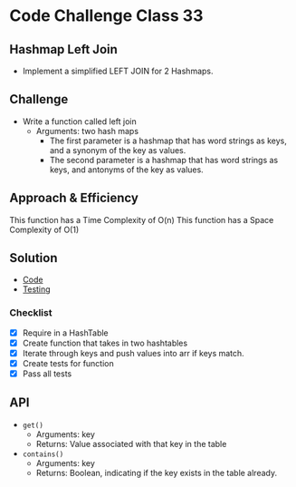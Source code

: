 # Code Challenge Class 33

## Hashmap Left Join

- Implement a simplified LEFT JOIN for 2 Hashmaps.

## Challenge

- Write a function called left join
  - Arguments: two hash maps
    - The first parameter is a hashmap that has word strings as keys, and a synonym of the key as values.
    - The second parameter is a hashmap that has word strings as keys, and antonyms of the key as values.

## Approach & Efficiency

This function has a Time Complexity of O(n)
This function has a Space Complexity of O(1)

## Solution

- [Code](/javascript/401-code-challenges/hashmap-left-join/index.js)
- [Testing](/javascript/401-code-challenges/hashmap-left-join/__tests__/index.test.js)

### Checklist

- [x] Require in a HashTable
- [x] Create function that takes in two hashtables
- [x] Iterate through keys and push values into arr if keys match.
- [x] Create tests for function
- [x] Pass all tests

## API

- `get()`
  - Arguments: key
  - Returns: Value associated with that key in the table
- `contains()`
  - Arguments: key
  - Returns: Boolean, indicating if the key exists in the table already.